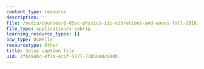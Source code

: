```yaml
---
content_type: resource
description: ''
file: /media/courses/8-03sc-physics-iii-vibrations-and-waves-fall-2016/3fba94bc4f3a4c1f517773850a0c608b_TjxR7lAwWhI.srt
file_type: application/x-subrip
learning_resource_types: []
ocw_type: OCWFile
resourcetype: Other
title: 3play caption file
uid: 3fba94bc-4f3a-4c1f-5177-73850a0c608b
---
```

